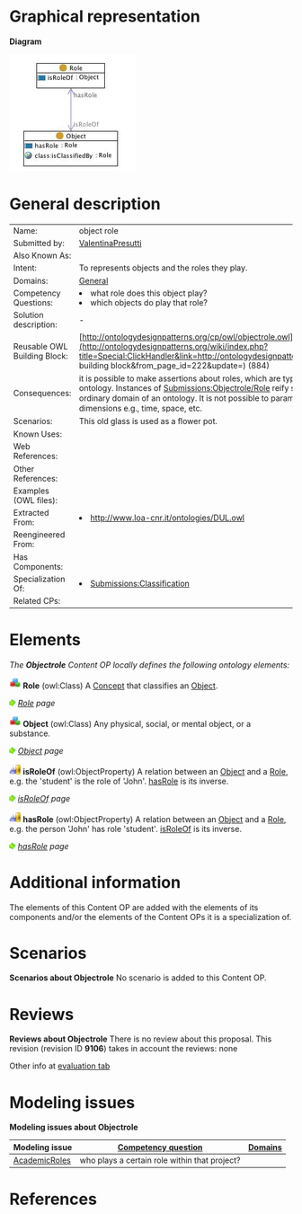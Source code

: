 #  Graphical representation


__Diagram__




[![Image:objectrole.jpg](./Objectrole.jpg)](../Image/Objectrole.jpg.md "Image:objectrole.jpg")




#  General description




|  |  |
| --- | --- |
|  Name: |  object role |
|  Submitted by: | [ValentinaPresutti](../User/ValentinaPresutti.md "User:ValentinaPresutti") |
|  Also Known As: |  |
|  Intent: |  To represents objects and the roles they play. |
|  Domains: | [General](../Community/General.md "Community:General") |
|  Competency Questions: | <li> what role does this object play?</li><li> which objects do play that role?</li> |
|  Solution description: |  - |
|  Reusable OWL Building Block: | [http://ontologydesignpatterns.org/cp/owl/objectrole.owl](http://ontologydesignpatterns.org/wiki/index.php?title=Special:ClickHandler&link=http://ontologydesignpatterns.org/cp/owl/objectrole.owl&message=OWL building block&from_page_id=222&update=) (884) |
|  Consequences: |  it is possible to make assertions about roles, which are typically considered at the meta-level of an ontology. Instances of [Submissions:Objectrole/Role](../AgentRole/AgentRole.md "Submissions:Objectrole/Role") reify such elements, which are therefore put in the ordinary domain of an ontology. It is not possible to parametrize the classiﬁcation over different dimensions e.g., time, space, etc. |
|  Scenarios: |  This old glass is used as a ﬂower pot. |
|  Known Uses: |  |
|  Web References: |  |
|  Other References: |  |
|  Examples (OWL files): |  |
|  Extracted From: | <li><a class="external free" href="http://www.loa-cnr.it/ontologies/DUL.owl" rel="nofollow" title="http://www.loa-cnr.it/ontologies/DUL.owl">http://www.loa-cnr.it/ontologies/DUL.owl</a></li> |
|  Reengineered From: |  |
|  Has Components: |  |
|  Specialization Of: | <li><a href="../Classification/Classification.md" title="Submissions:Classification">Submissions:Classification</a></li> |
|  Related CPs: |  |


  




#  Elements


_The __Objectrole__ Content OP locally defines the following ontology elements:_




[![Class](./20px-Class.gif)](../Image/Class.gif.md "Class") __Role__ (owl:Class) A  [Concept](./AOS_AGROVOC_Concept_Server_fundation_ontology_model/hasMappedDomainConcept.md "Submissions:Classification/Concept") that classifies an  [Object](../Object/Object.md "Submissions:Objectrole/Object"). 



 [![](./11px-ArrowRight.gif)](../Image/ArrowRight.gif.md "ArrowRight.gif") _[Role](../AgentRole/AgentRole.md "Submissions:Objectrole/Role") page_

[![Class](./20px-Class.gif)](../Image/Class.gif.md "Class") __Object__ (owl:Class) Any physical, social, or mental object, or a substance. 



 [![](./11px-ArrowRight.gif)](../Image/ArrowRight.gif.md "ArrowRight.gif") _[Object](../Object/Object.md "Submissions:Objectrole/Object") page_

[![ObjectProperty](./20px-ObjectProperty.gif)](../Image/ObjectProperty.gif.md "ObjectProperty") __isRoleOf__ (owl:ObjectProperty) A relation between an  [Object](../Object/Object.md "Submissions:Objectrole/Object") and a  [Role](../AgentRole/AgentRole.md "Submissions:Objectrole/Role"), e.g. the 'student' is the role of 'John'.  [hasRole](./Objectrole/hasRole.md "Submissions:Objectrole/hasRole") is its inverse. 



 [![](./11px-ArrowRight.gif)](../Image/ArrowRight.gif.md "ArrowRight.gif") _[isRoleOf](./Objectrole/isRoleOf.md "Submissions:Objectrole/isRoleOf") page_

[![ObjectProperty](./20px-ObjectProperty.gif)](../Image/ObjectProperty.gif.md "ObjectProperty") __hasRole__ (owl:ObjectProperty) A relation between an  [Object](../Object/Object.md "Submissions:Objectrole/Object") and a  [Role](../AgentRole/AgentRole.md "Submissions:Objectrole/Role"), e.g. the person 'John' has role 'student'.  [isRoleOf](./Objectrole/isRoleOf.md "Submissions:Objectrole/isRoleOf") is its inverse. 



 [![](./11px-ArrowRight.gif)](../Image/ArrowRight.gif.md "ArrowRight.gif") _[hasRole](./Objectrole/hasRole.md "Submissions:Objectrole/hasRole") page_
#  Additional information


The elements of this Content OP are added with the elements of its components and/or the elements of the Content OPs it is a specialization of.



#  Scenarios



__Scenarios about Objectrole__
No scenario is added to this Content OP.




#  Reviews



__Reviews about Objectrole__
There is no review about this proposal.
This revision (revision ID __9106__) takes in account the reviews: none


Other info at [evaluation tab](http://ontologydesignpatterns.org/wiki/index.php?title=Submissions:Objectrole&action=evaluation "http://ontologydesignpatterns.org/wiki/index.php?title=Submissions:Objectrole&action=evaluation")




  




#  Modeling issues



__Modeling issues about Objectrole__


| Modeling issue | [Competency question](../Property/CompetencyQuestion.md "Property:CompetencyQuestion") | [Domains](../Property/Domain.md "Property:Domain") |
| --- | --- | --- |
| [AcademicRoles](../Community/AcademicRoles.md "Community:AcademicRoles") | who plays a certain role within that project? |  |



  




#  References